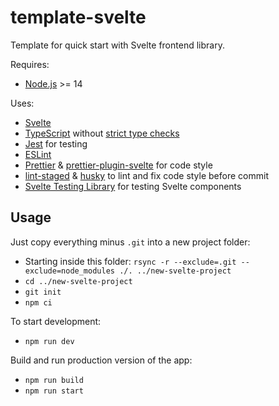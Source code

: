 # template-svelte

Template for quick start with Svelte frontend library.

Requires:

- [Node.js](https://nodejs.org/en/download/) >= 14

Uses:

- [Svelte](https://svelte.dev/)
- [TypeScript](https://www.typescriptlang.org/) without [strict type checks](https://www.typescriptlang.org/tsconfig#strict)
- [Jest](https://jestjs.io/) for testing
- [ESLint](https://eslint.org/)
- [Prettier](https://prettier.io/) & [prettier-plugin-svelte](https://github.com/sveltejs/prettier-plugin-svelte) for code style
- [lint-staged](https://github.com/okonet/lint-staged) & [husky](https://github.com/typicode/husky) to lint and fix code style before commit
- [Svelte Testing Library](https://github.com/testing-library/svelte-testing-library) for testing Svelte components

## Usage

Just copy everything minus `.git` into a new project folder:

- Starting inside this folder: `rsync -r --exclude=.git --exclude=node_modules ./. ../new-svelte-project`
- `cd ../new-svelte-project`
- `git init`
- `npm ci`

To start development:

- `npm run dev`

Build and run production version of the app:

- `npm run build`
- `npm run start`
